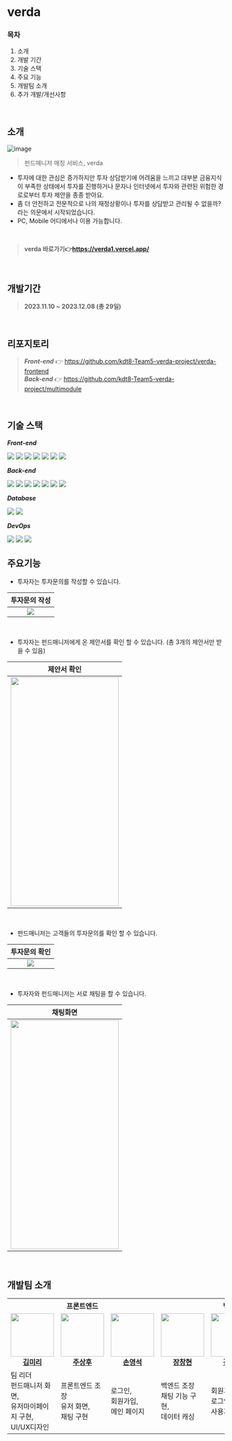 # verda
### **목차**
1. 소개
2. 개발 기간
3. 기술 스택
4. 주요 기능
5. 개발팀 소개
6. 추가 개발/개선사항
<br/>

## 소개
![image](https://kimmr-fun1ty.vercel.app/static/images/verda.svg)
> 펀드매니저 매칭 서비스, verda
- 투자에 대한 관심은 증가하지만 투자 상담받기에 어려움을 느끼고 대부분 금융지식이 부족한 상태에서 투자를 진행하거나 문자나 인터넷에서 투자와 관련된 위험한 경로로부터 투자 제안을 종종 받아요.
- 좀 더 안전하고 전문적으로 나의 재정상황이나 투자를 상담받고 관리될 수 없을까? 라는 의문에서 시작되었습니다.
- PC, Mobile 어디에서나 이용 가능합니다.
<br/>

> **verda 바로가기👉https://verda1.vercel.app/**
<br/>


## 개발기간
> **2023.11.10 ~ 2023.12.08 (총 29일)**
<br/>

## 리포지토리
> **_Front-end_** 👉 https://github.com/kdt8-Team5-verda-project/verda-frontend <br/>
> **_Back-end_** 👉 https://github.com/kdt8-Team5-verda-project/multimodule
<br/>

## 기술 스택
**_Front-end_**

<span><img src="https://img.shields.io/badge/next.js-FFF?style=flat&logo=next.js&logoColor=black"></span>
<span><img src="https://img.shields.io/badge/tailwindcss-FFF?style=flat&logo=tailwindcss&logoColor=black"></span>
<span><img src="https://img.shields.io/badge/reactquery-FFF?style=flat&logo=reactquery&logoColor=black"></span>
<span><img src="https://img.shields.io/badge/recoil-FFF?style=flat&logo=recoil&logoColor=black"></span>
<span><img src="https://img.shields.io/badge/npm-FFF?style=flat&logo=npm&logoColor=black"></span>
<span><img src="https://img.shields.io/badge/stomp-FFF?style=flat&logo=stomp&logoColor=black"></span>
<span><img src="https://img.shields.io/badge/visualstudiocode-FFF?style=flat&logo=visualstudiocode&logoColor=black"></span>

 **_Back-end_** 

<span><img src="https://img.shields.io/badge/springboot-FFF?style=flat&logo=springboot&logoColor=black"></span>
<span><img src="https://img.shields.io/badge/amazonec2-FFF?style=flat&logo=amazonec2&logoColor=black"></span>
<span><img src="https://img.shields.io/badge/amazonrds-FFF?style=flat&logo=amazonrds&logoColor=black"></span>
<span><img src="https://img.shields.io/badge/amazons3-FFF?style=flat&logo=amazons3&logoColor=black"></span>
<span><img src="https://img.shields.io/badge/JWT-FFF?style=flat&logo=jsonwebtokens&logoColor=black"></span>
<span><img src="https://img.shields.io/badge/stomp-FFF?style=flat&logo=stomp&logoColor=black"></span>
<span><img src="https://img.shields.io/badge/intellijidea-FFF?style=flat&logo=intellijidea&logoColor=black"></span>

**_Database_** 

<span><img src="https://img.shields.io/badge/mysql-FFF?style=flat&logo=mysql&logoColor=black"></span>
<span><img src="https://img.shields.io/badge/redis-FFF?style=flat&logo=redis&logoColor=black"></span>

**_DevOps_** 

<span><img src="https://img.shields.io/badge/vercel-FFF?style=flat&logo=vercel&logoColor=black"></span>
<span><img src="https://img.shields.io/badge/jenkins-FFF?style=flat&logo=jenkins&logoColor=black"></span>
<span><img src="https://img.shields.io/badge/docker-FFF?style=flat&logo=docker&logoColor=black"></span>


## 주요기능

- 투자자는 투자문의를 작성할 수 있습니다.
  
|투자문의 작성
|:------:
|<img src="https://github.com/fun1ty/letsPark/assets/116661333/e300cfab-1dcc-4de5-98e9-96033c4aa548"/>
<br/>


- 투자자는 펀드매니저에게 온 제안서를 확인 할 수 있습니다. (총 3개의 제안서만 받을 수 있음)
  
|제안서 확인
|:------:
|<img src="https://github.com/fun1ty/three.js/assets/116661333/660dfb1f-c9e0-496c-8e94-5ec4f108d765" width="250" height="530"/>
<br/>

- 펀드매니저는 고객들의 투자문의를 확인 할 수 있습니다.
  
|투자문의 확인
|:------:
|<img src="https://kimmr-fun1ty.vercel.app/_next/image?url=%2Fstatic%2Fimages%2F%EB%AC%B4%ED%95%9C%EC%8A%A4%ED%81%AC%EB%A1%A4.gif&w=828&q=75" />
<br/>

- 투자자와 펀드매니저는 서로 채팅을 할 수 있습니다.
  
|채팅화면
|:------:
|<img src="https://github.com/fun1ty/three.js/assets/116661333/bf8dee1c-3e9a-4088-afb1-c0145e95b71c" width="250" height="530"/>
<br/>

## 개발팀 소개

<table>
  <tbody>
    <tr>
      <th scope="col" colspan="3">프론트엔드</th>
       <th scope="col" colspan="3">백엔드</th>
    </tr>
    <tr>
      <td align="center"><a href="https://github.com/fun1ty"><img src="https://github.com/fun1ty.png" width="100px;" alt=""/><br /><b>김미리</b></a><br /></td>
      <td align="center"><a href="https://github.com/learnttuce0321"><img src="https://github.com/learnttuce0321.png" width="100px;" alt=""/><br /><b>주상후</b></a><br /></td>
      <td align="center"><a href="https://github.com/sonys95"><img src="https://github.com/sonys95.png" width="100px;" alt=""/> <br /><b>손영석</b></a><br /></td>
      <td align="center"><a href="https://github.com/changhyun-jang"><img src="https://github.com/changhyun-jang.png" width="100px;" alt=""/><br /><b>장창현</b></a><br /></td>
      <td align="center"><a href="https://github.com/Kimjonghyeon6084"><img src="https://github.com/Kimjonghyeon6084.png" width="100px;" alt=""/><br /><b>김종현</b></a><br /></td>
      <td align="center"><a href="https://github.com/saebyeok1"><img src="https://github.com/saebyeok1.png" width="100px;" alt=""/><br /><b>김보영</b></a><br /></td>
    </tr>
    <tr>
      <td >팀 리더<br/>펀드매니저 화면,<br/>유저마이페이지 구현,<br/> UI/UX디자인</td>
      <td >프론트엔드 조장<br/>유저 화면, <br/>채팅 구현</td>
      <td >로그인,<br/>회원가입,<br/>메인 페이지</td>
      <td >백엔드 조장<br/>채팅 기능 구현,<br/> 데이터 캐싱<br/></td>
      <td >회원가입,<br/>로그인,<br/>사용자 관리<br/></td>
      <td >게시판 CRUD,<br/>CI/CD 파이프라인<br/></td>
    </tr>
    
  </tbody>
</table>
